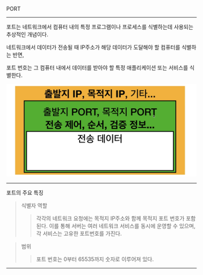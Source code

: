 PORT

---

포트는 네트워크에서 컴퓨터 내의 특정 프로그램이나
프로세스를 식별하는데 사용되는 추상적인 개념이다.

네트워크에서 데이터가 전송될 때 IP주소가 해당 데이터가 도달해야 할 컴퓨터를 식별하는 반면,

포트 번호는 그 컴퓨터 내에서 데이터를 받아야 할 특정
애플리케이션 또는 서비스를 식별한다.

<img src="./img/packet.png">

---

포트의 주요 특징

> 식별자 역할
>
> > 각각의 네트워크 요청에는 목적지 IP주소와 함께 목적지 포트 번호가 포함된다. 이를 통해 서버는 여러 네트워크 서비스를 동시에 운영할 수 있으며, 각 서비스는 고유한 포트번호를 가진다.

> 범위
>
> > 포트 번호는 0부터 65535까지 숫자로 이루어져 있다.

---
